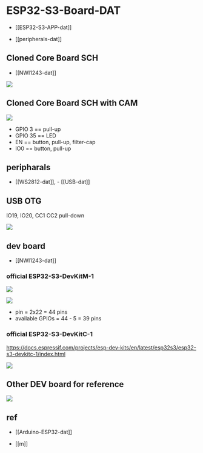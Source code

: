 
# ESP32-S3-Board-DAT

- [[ESP32-S3-APP-dat]]

- [[peripherals-dat]]



## Cloned Core Board SCH 

- [[NWI1243-dat]]

![](2025-01-06-15-26-25.png)

## Cloned Core Board SCH with CAM 

![](2025-01-06-15-50-00.png)

- GPIO 3 == pull-up 
- GPIO 35 == LED 
- EN == button, pull-up, filter-cap 
- IO0 == button, pull-up

## peripharals 

- [[WS2812-dat]], - [[USB-dat]]


## USB OTG 

IO19, IO20, CC1 CC2 pull-down 

![](2025-07-10-17-28-15.png)



## dev board 

- [[NWI1243-dat]]

###  official ESP32-S3-DevKitM-1

![](2025-01-06-16-06-22.png)


![](2023-12-01-15-32-07.png)

- pin = 2x22 = 44 pins 
- available GPIOs = 44 - 5 = 39 pins 

###  official ESP32-S3-DevKitC-1

https://docs.espressif.com/projects/esp-dev-kits/en/latest/esp32s3/esp32-s3-devkitc-1/index.html


![](2025-01-06-16-07-21.png)


## Other DEV board for reference 

![](2025-01-06-16-11-53.png)



## ref 

- [[Arduino-ESP32-dat]]

- [[m]]